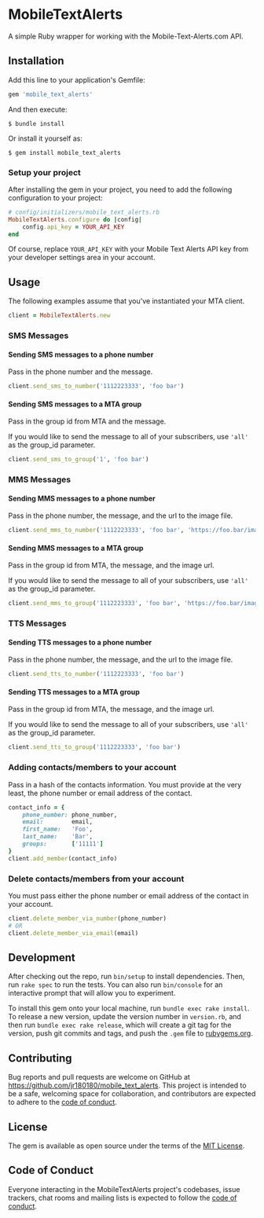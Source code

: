 # MobileTextAlerts

A simple Ruby wrapper for working with the Mobile-Text-Alerts.com API.

## Installation

Add this line to your application's Gemfile:

```ruby
gem 'mobile_text_alerts'
```

And then execute:

    $ bundle install

Or install it yourself as:

    $ gem install mobile_text_alerts
    
### Setup your project

After installing the gem in your project, you need to add the following configuration to your project:

```ruby
# config/initializers/mobile_text_alerts.rb
MobileTextAlerts.configure do |config|
    config.api_key = YOUR_API_KEY
end
```

Of course, replace `YOUR_API_KEY` with your Mobile Text Alerts API key from your developer settings area in your account.

## Usage

The following examples assume that you've instantiated your MTA client.

```ruby
client = MobileTextAlerts.new
```

### SMS Messages

#### Sending SMS messages to a phone number

Pass in the phone number and the message.

```ruby
client.send_sms_to_number('1112223333', 'foo bar')
```

#### Sending SMS messages to a MTA group

Pass in the group id from MTA and the message.

If you would like to send the message to all of your subscribers, use `'all'` as the group_id parameter.

```ruby
client.send_sms_to_group('1', 'foo bar')
```

### MMS Messages

#### Sending MMS messages to a phone number

Pass in the phone number, the message, and the url to the image file.

```ruby
client.send_mms_to_number('1112223333', 'foo bar', 'https://foo.bar/image.png')
```

#### Sending MMS messages to a MTA group

Pass in the group id from MTA, the message, and the image url.

If you would like to send the message to all of your subscribers, use `'all'` as the group_id parameter.

```ruby
client.send_mms_to_group('1112223333', 'foo bar', 'https://foo.bar/image.png')
```

### TTS Messages

#### Sending TTS messages to a phone number

Pass in the phone number, the message, and the url to the image file.

```ruby
client.send_tts_to_number('1112223333', 'foo bar')
```

#### Sending TTS messages to a MTA group

Pass in the group id from MTA, the message, and the image url.

If you would like to send the message to all of your subscribers, use `'all'` as the group_id parameter.

```ruby
client.send_tts_to_group('1112223333', 'foo bar')
```

### Adding contacts/members to your account

Pass in a hash of the contacts information. You must provide at the very least, the phone number or email address of the contact.

```ruby
contact_info = {
    phone_number: phone_number,
    email:        email,
    first_name:   'Foo',
    last_name:    'Bar',
    groups:       ['11111']
}
client.add_member(contact_info)
```

### Delete contacts/members from your account

You must pass either the phone number or email address of the contact in your account.

```ruby
client.delete_member_via_number(phone_number)
# OR
client.delete_member_via_email(email)
```

## Development

After checking out the repo, run `bin/setup` to install dependencies. Then, run `rake spec` to run the tests. You can also run `bin/console` for an interactive prompt that will allow you to experiment.

To install this gem onto your local machine, run `bundle exec rake install`. To release a new version, update the version number in `version.rb`, and then run `bundle exec rake release`, which will create a git tag for the version, push git commits and tags, and push the `.gem` file to [rubygems.org](https://rubygems.org).

## Contributing

Bug reports and pull requests are welcome on GitHub at https://github.com/jr180180/mobile_text_alerts. This project is intended to be a safe, welcoming space for collaboration, and contributors are expected to adhere to the [code of conduct](https://github.com/jr180180/mobile_text_alerts/blob/master/CODE_OF_CONDUCT.md).


## License

The gem is available as open source under the terms of the [MIT License](https://opensource.org/licenses/MIT).

## Code of Conduct

Everyone interacting in the MobileTextAlerts project's codebases, issue trackers, chat rooms and mailing lists is expected to follow the [code of conduct](https://github.com/jr180180/mobile_text_alerts/blob/master/CODE_OF_CONDUCT.md).
